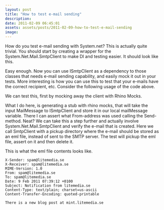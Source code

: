 ```yaml
---
layout: post
title: "How to test e-mail sending"
description:
date: 2011-02-09 06:45:01
assets: assets/posts/2011-02-09-how-to-test-e-mail-sending
image: 
---
```


How do you test e-mail sending with System.net? This is actually quite trivial. You should start by creating a wrapper for the System.Net.Mail.SmtpClient to make DI and testing easier. It should look like this.

<script src="https://gist.github.com/miklund/96e6a82ef4e89e76e3d5.js?file=SmtpClient.cs"></script>

Easy enough. Now you can use ISmtpClient as a dependency to those classes that needs e-mail sending capability, and easily mock it out in your tests.  More interesting is how you can use this to test that your e-mails have the correct recipient, etc. Consider the following usage of the code above.

<script src="https://gist.github.com/miklund/96e6a82ef4e89e76e3d5.js?file=EmailNotification.cs"></script>

We can test this, first by mocking away the client with Rhino Mocks.

<script src="https://gist.github.com/miklund/96e6a82ef4e89e76e3d5.js?file=EmailNotificationShould.cs"></script>

What I do here, is generating a stub with rhino mocks, that will take the input MailMessage to ISmtpClient and store it in our local mailMessage variable. There I can assert what From-address was used calling the Send-method. Neat?  We can take this a step further and actually involve System.Net.Mail.SmtpClient and verify the e-mail that is created. Here we call SmtpClient with a pickup directory where the e-mail should be stored as an eml file, instead of sent to the SMTP server.  The test will pickup the eml file, assert on it and then delete it.

<script src="https://gist.github.com/miklund/96e6a82ef4e89e76e3d5.js?file=ProduceAnEmailThatOriginatesFromSpamAddress.cs"></script>

This is what the eml file contents looks like.

```
X-Sender: spam@litemedia.se
X-Receiver: spam@litemedia.se
MIME-Version: 1.0
From: spam@litemedia.se
To: spam@litemedia.se
Date: 9 Feb 2011 07:39:12 +0100
Subject: Notification from litemedia.se
Content-Type: text/plain; charset=us-ascii
Content-Transfer-Encoding: quoted-printable

There is a new blog post at mint.litemedia.se
```
